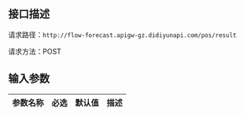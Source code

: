 ## 接口描述
请求路径：`http://flow-forecast.apigw-gz.didiyunapi.com/pos/result`

请求方法：POST

## 输入参数
|参数名称 | 必选 | 默认值 | 描述|
|--------|-----|-----|-----|

